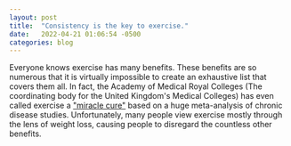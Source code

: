 ```yaml
---
layout: post
title:  "Consistency is the key to exercise."
date:   2022-04-21 01:06:54 -0500
categories: blog
---
```



Everyone knows exercise has many benefits. These benefits are so numerous that it is virtually impossible to create an exhaustive list that covers them all. In fact, the Academy of Medical Royal Colleges (The coordinating body for the United Kingdom's Medical Colleges) has even called exercise a ["miracle cure"](https://www.nytimes.com/2016/06/21/upshot/why-you-should-exercise-no-not-to-lose-weight.html) based on a huge meta-analysis of chronic disease studies. Unfortunately, many people view exercise mostly through the lens of weight loss, causing people to disregard the countless other benefits. 
